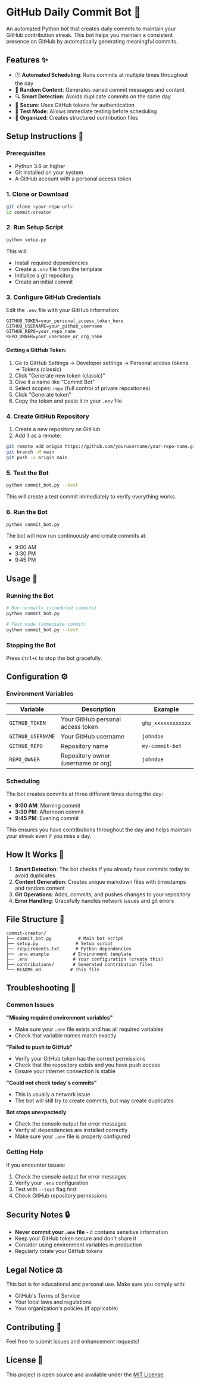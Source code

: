 # GitHub Daily Commit Bot 🤖

An automated Python bot that creates daily commits to maintain your GitHub contribution streak. This bot helps you maintain a consistent presence on GitHub by automatically generating meaningful commits.

## Features ✨

- 🕒 **Automated Scheduling**: Runs commits at multiple times throughout the day
- 🎲 **Random Content**: Generates varied commit messages and content
- 🔍 **Smart Detection**: Avoids duplicate commits on the same day
- 🔐 **Secure**: Uses GitHub tokens for authentication
- 🧪 **Test Mode**: Allows immediate testing before scheduling
- 📁 **Organized**: Creates structured contribution files

## Setup Instructions 🚀

### Prerequisites

- Python 3.6 or higher
- Git installed on your system
- A GitHub account with a personal access token

### 1. Clone or Download

```bash
git clone <your-repo-url>
cd commit-creator
```

### 2. Run Setup Script

```bash
python setup.py
```

This will:
- Install required dependencies
- Create a `.env` file from the template
- Initialize a git repository
- Create an initial commit

### 3. Configure GitHub Credentials

Edit the `.env` file with your GitHub information:

```env
GITHUB_TOKEN=your_personal_access_token_here
GITHUB_USERNAME=your_github_username
GITHUB_REPO=your_repo_name
REPO_OWNER=your_username_or_org_name
```

#### Getting a GitHub Token:

1. Go to GitHub Settings → Developer settings → Personal access tokens → Tokens (classic)
2. Click "Generate new token (classic)"
3. Give it a name like "Commit Bot"
4. Select scopes: `repo` (full control of private repositories)
5. Click "Generate token"
6. Copy the token and paste it in your `.env` file

### 4. Create GitHub Repository

1. Create a new repository on GitHub
2. Add it as a remote:

```bash
git remote add origin https://github.com/yourusername/your-repo-name.git
git branch -M main
git push -u origin main
```

### 5. Test the Bot

```bash
python commit_bot.py --test
```

This will create a test commit immediately to verify everything works.

### 6. Run the Bot

```bash
python commit_bot.py
```

The bot will now run continuously and create commits at:
- 9:00 AM
- 3:30 PM
- 9:45 PM

## Usage 📖

### Running the Bot

```bash
# Run normally (scheduled commits)
python commit_bot.py

# Test mode (immediate commit)
python commit_bot.py --test
```

### Stopping the Bot

Press `Ctrl+C` to stop the bot gracefully.

## Configuration ⚙️

### Environment Variables

| Variable | Description | Example |
|----------|-------------|---------|
| `GITHUB_TOKEN` | Your GitHub personal access token | `ghp_xxxxxxxxxxxx` |
| `GITHUB_USERNAME` | Your GitHub username | `johndoe` |
| `GITHUB_REPO` | Repository name | `my-commit-bot` |
| `REPO_OWNER` | Repository owner (username or org) | `johndoe` |

### Scheduling

The bot creates commits at three different times during the day:
- **9:00 AM**: Morning commit
- **3:30 PM**: Afternoon commit  
- **9:45 PM**: Evening commit

This ensures you have contributions throughout the day and helps maintain your streak even if you miss a day.

## How It Works 🔧

1. **Smart Detection**: The bot checks if you already have commits today to avoid duplicates
2. **Content Generation**: Creates unique markdown files with timestamps and random content
3. **Git Operations**: Adds, commits, and pushes changes to your repository
4. **Error Handling**: Gracefully handles network issues and git errors

## File Structure 📁

```
commit-creator/
├── commit_bot.py          # Main bot script
├── setup.py              # Setup script
├── requirements.txt      # Python dependencies
├── .env.example         # Environment template
├── .env                 # Your configuration (create this)
├── contributions/       # Generated contribution files
└── README.md           # This file
```

## Troubleshooting 🔧

### Common Issues

**"Missing required environment variables"**
- Make sure your `.env` file exists and has all required variables
- Check that variable names match exactly

**"Failed to push to GitHub"**
- Verify your GitHub token has the correct permissions
- Check that the repository exists and you have push access
- Ensure your internet connection is stable

**"Could not check today's commits"**
- This is usually a network issue
- The bot will still try to create commits, but may create duplicates

**Bot stops unexpectedly**
- Check the console output for error messages
- Verify all dependencies are installed correctly
- Make sure your `.env` file is properly configured

### Getting Help

If you encounter issues:

1. Check the console output for error messages
2. Verify your `.env` configuration
3. Test with `--test` flag first
4. Check GitHub repository permissions

## Security Notes 🔒

- **Never commit your `.env` file** - it contains sensitive information
- Keep your GitHub token secure and don't share it
- Consider using environment variables in production
- Regularly rotate your GitHub tokens

## Legal Notice ⚖️

This bot is for educational and personal use. Make sure you comply with:
- GitHub's Terms of Service
- Your local laws and regulations
- Your organization's policies (if applicable)

## Contributing 🤝

Feel free to submit issues and enhancement requests!

## License 📄

This project is open source and available under the [MIT License](LICENSE).
